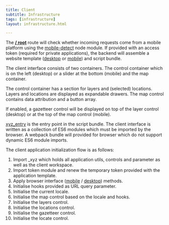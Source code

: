 ```yaml
---
title: Client
subtitle: Infrastructure
tags: [infrastructure]
layout: infrastructure.html

---
```


The [**/ root**](../routes/root.md) route will check whether incoming requests come from a mobile platform using the [mobile-detect](https://github.com/hgoebl/mobile-detect.js) node module. If provided with an access token \(required for private applications\), the backend will assemble a website template \([desktop](https://github.com/GEOLYTIX/xyz/blob/master/views/desktop.html) or [mobile](https://github.com/GEOLYTIX/xyz/blob/master/views/mobile.html)\) and script bundle.

The client interface consists of two containers. The control container which is on the left \(desktop\) or a slider at the bottom \(mobile\) and the map container.

The control container has a section for layers and \(selected\) locations. Layers and locations are displayed as expandable drawers. The map control contains data attribution and a button array.

If enabled, a gazetteer control will be displayed on top of the layer control \(desktop\) or at the top of the map control \(mobile\).

[xyz\_entry](https://github.com/GEOLYTIX/xyz/blob/master/public/js/xyz_entry.js) is the entry point in the script bundle. The client interface is written as a collection of ES6 modules which must be imported by the browser. A webpack bundle will provided for browser which do not support dynamic ES6 module imports.

The client application initialization flow is as follows:

1. Import \_xyz which holds all application utils, controls and parameter as well as the client workspace.
2. Import token module and renew the temporary token provided with the application template.
3. Apply browser interface \([mobile](https://github.com/GEOLYTIX/xyz/blob/master/public/js/mobile_interface.js) / [desktop](https://github.com/GEOLYTIX/xyz/blob/master/public/js/desktop_interface.js)\) methods.
4. Initialise hooks provided as URL query parameter.
5. Initialise the current locale.
6. Initialise the map control based on the locale and hooks.
7. Initialise the layers control.
8. Initialise the locations control.
9. Initialise the gazetteer control.
10. Initialise the locate control.